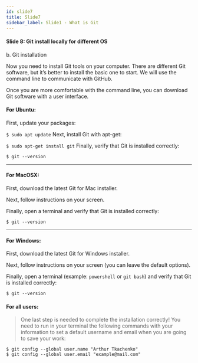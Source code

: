 ```yaml
---
id: slide7
title: Slide7
sidebar_label: Slide1 - What is Git
---
```


#### Slide 8: Git install locally for different OS

b. Git installation

Now you need to install Git tools on your computer. There are different Git software, but it’s better to install the basic one to start. We will use the command line to communicate with GitHub.

Once you are more comfortable with the command line, you can download Git software with a user interface.

#### For Ubuntu:
First, update your packages:

`$ sudo apt update`
Next, install Git with apt-get:

`$ sudo apt-get install git`
Finally, verify that Git is installed correctly:

`$ git --version`

---

#### For MacOSX:
First, download the latest Git for Mac installer.

Next, follow instructions on your screen.

Finally, open a terminal and verify that Git is installed correctly:

`$ git --version`

---

#### For Windows:
First, download the latest Git for Windows installer.

Next, follow instructions on your screen (you can leave the default options).


Finally, open a terminal (example: `powershell` or `git bash`) and verify that Git is installed correctly:

`$ git --version`



#### For all users:
> One last step is needed to complete the installation correctly! You need to run in your terminal the following commands with your information to set a default username and email when you are going to save your work:

```
$ git config --global user.name "Arthur Tkachenko"
$ git config --global user.email "example@mail.com"
```
